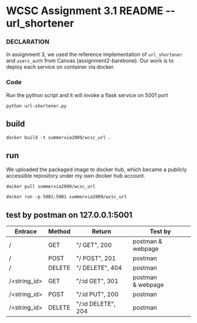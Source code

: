 # WCSC Assignment 3.1 README -- url_shortener

### DECLARATION

In assignment 3, we used the reference implementation of `url_shortener` and `users_auth` from Canvas (assignment2-barebone). Our work is to deploy each service on container via docker.

### Code

Run the python script and it will invoke a flask service on 5001 port

`python url-shortener.py`

## build

`docker build -t summerxia2009/wcsc_url .`

## run

We uploaded the packaged image to docker hub, which became a publicly accessible repository under my own docker hub account.

`docker pull summerxia2009/wcsc_url`

`docker run -p 5001:5001 summerxia2009/wcsc_url`

## test by postman on 127.0.0.1:5001

| Entrace      | Method | Return             | Test by           |
| ------------ | ------ | ------------------ | ----------------- |
| /            | GET    | "/ GET", 200       | postman & webpage |
| /            | POST   | "/ POST", 201      | postman           |
| /            | DELETE | "/ DELETE", 404    | postman           |
| /<string_id> | GET    | "/:id GET", 301    | postman & webpage |
| /<string_id> | POST   | "/:id PUT", 200    | postman           |
| /<string_id> | DELETE | "/:id DELETE", 204 | postman           |
